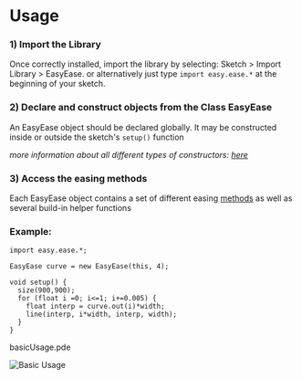 # Usage

### 1) Import the Library

Once correctly installed, import the library by selecting: Sketch > Import Library > EasyEase.
or alternatively just type `import easy.ease.*` at the beginning of your sketch.

### 2) Declare and construct objects from the Class EasyEase

An EasyEase object should be declared globally. It may be constructed inside or outside the sketch's `setup()` function

_more information about all different types of constructors: [here](./constructors.md)_

### 3) Access the easing methods

Each EasyEase object contains a set of different easing [methods](./methods.md) as well as several build-in helper functions

### Example:

```Processing
import easy.ease.*;

EasyEase curve = new EasyEase(this, 4);

void setup() {
  size(900,900);
  for (float i =0; i<=1; i+=0.005) {
    float interp = curve.out(i)*width;
    line(interp, i*width, interp, width);
  }
}
```

<div class="exampleWindow">
  <div class="title">
      <div class="dot red"></div>
      <div class="dot amber"></div>
      <div class="dot green"></div>
      <p >basicUsage.pde</p>
  </div>

![Basic Usage](./sketches/basicUsage/basicUsage.jpg)

</div>
